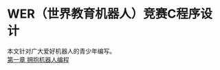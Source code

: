 # WER（世界教育机器人）竞赛C程序设计
本文针对广大爱好机器人的青少年编写。  
[第一章 拥抱机器人编程](https://github.com/baguix/WER-in-C-Tutorial/blob/master/Day001.md)
